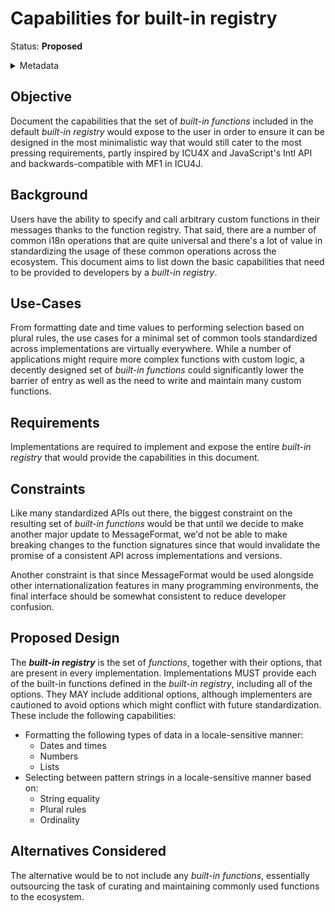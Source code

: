 # Capabilities for built-in registry

Status: **Proposed**

<details>
	<summary>Metadata</summary>
	<dl>
		<dt>Contributors</dt>
		<dd>@ryzokuken</dd>
		<dt>First proposed</dt>
		<dd>2023-08-22</dd>
		<dt>Pull Request</dt>
		<dd><a href="https://github.com/unicode-org/message-format-wg/pull/457">#457</a></dd>
	</dl>
</details>

## Objective

Document the capabilities that the set of _built-in functions_ included in the default _built-in registry_ would expose to the user in order to ensure it can be designed in the most minimalistic way that would still cater to the most pressing requirements, partly inspired by ICU4X and JavaScript's Intl API and backwards-compatible with MF1 in ICU4J.

## Background

Users have the ability to specify and call arbitrary custom functions in their messages thanks to the function registry.
That said, there are a number of common i18n operations that are quite universal and there's a lot of value in standardizing the usage of these common operations across the ecosystem.
This document aims to list down the basic capabilities that need to be provided to developers by a _built-in registry_.

## Use-Cases

From formatting date and time values to performing selection based on plural rules, the use cases for a minimal set of common tools standardized across implementations are virtually everywhere.
While a number of applications might require more complex functions with custom logic, a decently designed set of _built-in functions_ could significantly lower the barrier of entry as well as the need to write and maintain many custom functions.

## Requirements

Implementations are required to implement and expose the entire _built-in registry_ that would provide the capabilities in this document.

## Constraints

Like many standardized APIs out there, the biggest constraint on the resulting set of _built-in functions_ would be that until we decide to make another major update to MessageFormat, we'd not be able to make breaking changes to the function signatures since that would invalidate the promise of a consistent API across implementations and versions.

Another constraint is that since MessageFormat would be used alongside other internationalization features in many programming environments, the final interface should be somewhat consistent to reduce developer confusion.

## Proposed Design

The **_<dfn>built-in registry</dfn>_** is the set of _functions_, together with their options, that are present in every implementation.
Implementations MUST provide each of the built-in functions defined in the _built-in registry_, including all of the options.
They MAY include additional options, although implementers are cautioned to avoid options which might conflict with future standardization.
These include the following capabilities:

- Formatting the following types of data in a locale-sensitive manner:
  - Dates and times
  - Numbers
  - Lists
- Selecting between pattern strings in a locale-sensitive manner based on:
  - String equality
  - Plural rules
  - Ordinality

## Alternatives Considered

The alternative would be to not include any _built-in functions_, essentially outsourcing the task of curating and maintaining commonly used functions to the ecosystem.
